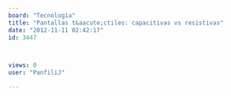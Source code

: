 ```yaml
---
board: "Tecnología"
title: "Pantallas t&aacute;ctiles: capacitivas vs resistivas"
date: "2012-11-11 02:42:17"
id: 3447



views: 0
user: "PanfiliJ"

---
```

